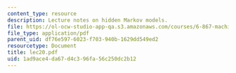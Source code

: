 ```yaml
---
content_type: resource
description: Lecture notes on hidden Markov models.
file: https://ol-ocw-studio-app-qa.s3.amazonaws.com/courses/6-867-machine-learning-fall-2006/1ad9ace4da67d4c396fa56c250dc2b12_lec20.pdf
file_type: application/pdf
parent_uid: df76e597-6023-f703-940b-1629dd549ed2
resourcetype: Document
title: lec20.pdf
uid: 1ad9ace4-da67-d4c3-96fa-56c250dc2b12
---
```

